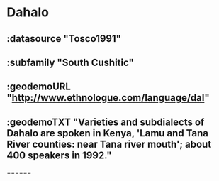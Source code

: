 # Dahalo



## :datasource "Tosco1991"

## :subfamily "South Cushitic"

## :geodemoURL "http://www.ethnologue.com/language/dal"

## :geodemoTXT "Varieties and subdialects of Dahalo are spoken in Kenya, 'Lamu and Tana River counties: near Tana river mouth'; about 400 speakers in 1992."

======
